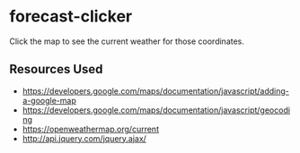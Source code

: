 # forecast-clicker
Click the map to see the current weather for those coordinates.

## Resources Used
* https://developers.google.com/maps/documentation/javascript/adding-a-google-map
* https://developers.google.com/maps/documentation/javascript/geocoding
* https://openweathermap.org/current
* http://api.jquery.com/jquery.ajax/
